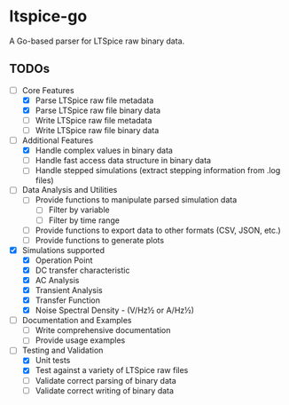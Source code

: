 # ltspice-go
A Go-based parser for LTSpice raw binary data.  
## TODOs 

- [ ] Core Features
    - [x] Parse LTSpice raw file metadata
    - [x] Parse LTSpice raw file binary data
    - [ ] Write LTSpice raw file metadata
    - [ ] Write LTSpice raw file binary data

- [ ] Additional Features
    - [x] Handle complex values in binary data
    - [ ] Handle fast access data structure in binary data
    - [ ] Handle stepped simulations (extract stepping information from .log files)

- [ ] Data Analysis and Utilities
    - [ ] Provide functions to manipulate parsed simulation data
        - [ ] Filter by variable
        - [ ] Filter by time range
    - [ ] Provide functions to export data to other formats (CSV, JSON, etc.)
    - [ ] Provide functions to generate plots

- [x] Simulations supported
    - [x] Operation Point
    - [x] DC transfer characteristic
    - [x] AC Analysis
    - [x] Transient Analysis
    - [x] Transfer Function
    - [x] Noise Spectral Density - (V/Hz½ or A/Hz½)

- [ ] Documentation and Examples
    - [ ] Write comprehensive documentation
    - [ ] Provide usage examples

- [ ] Testing and Validation
    - [x] Unit tests
    - [x] Test against a variety of LTSpice raw files
    - [ ] Validate correct parsing of binary data
    - [ ] Validate correct writing of binary data
